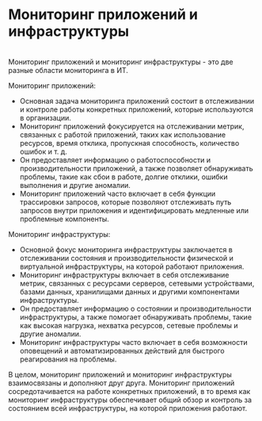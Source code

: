 # Мониторинг приложений и инфраструктуры


<p><br>
Мониторинг приложений и мониторинг инфраструктуры - это две разные области мониторинга в ИТ.</p>

<p>Мониторинг приложений:</p>

<ul>
	<li>Основная задача мониторинга приложений состоит в отслеживании и контроле работы конкретных приложений, которые используются в организации.</li>
	<li>Мониторинг приложений фокусируется на отслеживании метрик, связанных с работой приложений, таких как использование ресурсов, время отклика, пропускная способность, количество ошибок и т. д.</li>
	<li>Он предоставляет информацию о работоспособности и производительности приложений, а также позволяет обнаруживать проблемы, такие как сбои в работе, долгие отклики, ошибки выполнения и другие аномалии.</li>
	<li>Мониторинг приложений часто включает в себя функции трассировки запросов, которые позволяют отслеживать путь запросов внутри приложения и идентифицировать медленные или проблемные компоненты.</li>
</ul>

<p>Мониторинг инфраструктуры:</p>

<ul>
	<li>Основной фокус мониторинга инфраструктуры заключается в отслеживании состояния и производительности физической и виртуальной инфраструктуры, на которой работают приложения.</li>
	<li>Мониторинг инфраструктуры включает в себя отслеживание метрик, связанных с ресурсами серверов, сетевыми устройствами, базами данных, хранилищами данных и другими компонентами инфраструктуры.&nbsp;</li>
	<li>Он предоставляет информацию о состоянии и производительности инфраструктуры, а также помогает обнаруживать проблемы, такие как высокая нагрузка, нехватка ресурсов, сетевые проблемы и другие аномалии.</li>
	<li>Мониторинг инфраструктуры часто включает в себя возможности оповещений и автоматизированных действий для быстрого реагирования на проблемы.</li>
</ul>

<p>В целом, мониторинг приложений и мониторинг инфраструктуры взаимосвязаны и дополняют друг друга. Мониторинг приложений сосредотачивается на работе конкретных приложений, в то время как мониторинг инфраструктуры обеспечивает общий обзор и контроль за состоянием всей инфраструктуры, на которой приложения работают.</p></span>

